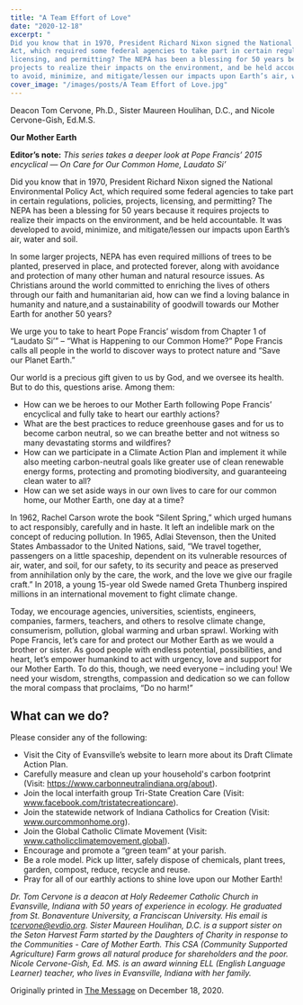 ```yaml
---
title: "A Team Effort of Love"
date: "2020-12-18"
excerpt: "
Did you know that in 1970, President Richard Nixon signed the National Environmental Policy
Act, which required some federal agencies to take part in certain regulations, policies, projects,
licensing, and permitting? The NEPA has been a blessing for 50 years because it requires
projects to realize their impacts on the environment, and be held accountable. It was developed
to avoid, minimize, and mitigate/lessen our impacts upon Earth’s air, water and soil."
cover_image: "/images/posts/A Team Effort of Love.jpg"
---
```


Deacon Tom Cervone, Ph.D., Sister Maureen Houlihan, D.C., and Nicole Cervone-Gish, Ed.M.S.

**Our Mother Earth**

**Editor’s note:** _This series takes a deeper look at Pope Francis’ 2015 encyclical ― On Care for
Our Common Home, Laudato Si’_

Did you know that in 1970, President Richard Nixon signed the National Environmental Policy
Act, which required some federal agencies to take part in certain regulations, policies, projects,
licensing, and permitting? The NEPA has been a blessing for 50 years because it requires
projects to realize their impacts on the environment, and be held accountable. It was developed
to avoid, minimize, and mitigate/lessen our impacts upon Earth’s air, water and soil.

In some larger projects, NEPA has even required millions of trees to be planted, preserved in
place, and protected forever, along with avoidance and protection of many other human and
natural resource issues. As Christians around the world committed to enriching the lives of
others through our faith and humanitarian aid, how can we find a loving balance in humanity and
nature,and a sustainability of goodwill towards our Mother Earth for another 50 years?

We urge you to take to heart Pope Francis’ wisdom from Chapter 1 of “Laudato Si’” – “What is
Happening to our Common Home?” Pope Francis calls all people in the world to discover ways
to protect nature and “Save our Planet Earth.”

Our world is a precious gift given to us by God, and we oversee its health. But to do this,
questions arise. Among them:

- How can we be heroes to our Mother Earth following Pope Francis’ encyclical and fully
  take to heart our earthly actions?
- What are the best practices to reduce greenhouse gases and for us to become carbon
  neutral, so we can breathe better and not witness so many devastating storms and
  wildfires?
- How can we participate in a Climate Action Plan and implement it while also meeting
  carbon-neutral goals like greater use of clean renewable energy forms, protecting and
  promoting biodiversity, and guaranteeing clean water to all?
- How can we set aside ways in our own lives to care for our common home, our Mother
  Earth, one day at a time?

In 1962, Rachel Carson wrote the book “Silent Spring,” which urged humans to act responsibly,
carefully and in haste. It left an indelible mark on the concept of reducing pollution. In 1965,
Adlai Stevenson, then the United States Ambassador to the United Nations, said, “We travel
together, passengers on a little spaceship, dependent on its vulnerable resources of air, water, and
soil, for our safety, to its security and peace as preserved from annihilation only by the care, the
work, and the love we give our fragile craft.” In 2018, a young 15-year old Swede named Greta
Thunberg inspired millions in an international movement to fight climate change.

Today, we encourage agencies, universities, scientists, engineers, companies, farmers, teachers,
and others to resolve climate change, consumerism, pollution, global warming and urban sprawl.
Working with Pope Francis, let’s care for and protect our Mother Earth as we would a brother or
sister. As good people with endless potential, possibilities, and heart, let’s empower humankind
to act with urgency, love and support for our Mother Earth. To do this, though, we need
everyone – including you! We need your wisdom, strengths, compassion and dedication so we
can follow the moral compass that proclaims, “Do no harm!”

## What can we do?

Please consider any of the following:

- Visit the City of Evansville’s website to learn more about its Draft Climate Action Plan.
- Carefully measure and clean up your household&#39;s carbon footprint (Visit:
  https://www.carbonneutralindiana.org/about).
- Join the local interfaith group Tri-State Creation Care (Visit:
  www.facebook.com/tristatecreationcare).
- Join the statewide network of Indiana Catholics for Creation (Visit:
  www.ourcommonhome.org).
- Join the Global Catholic Climate Movement (Visit: www.catholicclimatemovement.global).
- Encourage and promote a “green team” at your parish.
- Be a role model. Pick up litter, safely dispose of chemicals, plant trees, garden, compost,
  reduce, recycle and reuse.
- Pray for all of our earthly actions to shine love upon our Mother Earth!

_Dr. Tom Cervone is a deacon at Holy Redeemer Catholic Church in Evansville, Indiana with 50
years of experience in ecology. He graduated from St. Bonaventure University, a Franciscan
University. His email is tcervone@evdio.org. Sister Maureen Houlihan, D.C. is a support sister
on the Seton Harvest Farm started by the Daughters of Charity in response to the Communities -
Care of Mother Earth. This CSA (Community Supported Agriculture) Farm grows all natural
produce for shareholders and the poor. Nicole Cervone-Gish, Ed. MS. is an award winning ELL
(English Language Learner) teacher, who lives in Evansville, Indiana with her family._

Originally printed in [The Message](https://evdiomessage.org/) on December 18, 2020.
